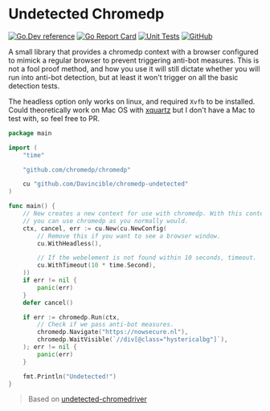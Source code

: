 # Undetected Chromedp 

[![Go.Dev reference](https://img.shields.io/badge/go.dev-reference-007d9c?logo=go&logoColor=white&style=flat-square)](https://pkg.go.dev/github.com/Davincible/chromedp-undetected?tab=doc) [![Go Report Card](https://goreportcard.com/badge/github.com/Davincible/chromedp-undetected)](https://goreportcard.com/report/github.com/Davincible/chromedp-undetected) [![Unit Tests](https://github.com/Davincible/chromedp-undetected/actions/workflows/main.yaml/badge.svg)](https://github.com/Davincible/chromedp-undetected/actions/workflows/main.yaml) [![GitHub](https://img.shields.io/github/license/Davincible/chromedp-undetected)](https://github.com/Davincible/chromedp-undetected/blob/master/LICENSE)

A small library that provides a chromedp context with a browser configured to mimick
a regular browser to prevent triggering anti-bot measures. This is not a fool proof
method, and how you use it will still dictate whether you will run into anti-bot
detection, but at least it won't trigger on all the basic detection tests.

The headless option only works on linux, and required `Xvfb` to be installed.
Could theoretically work on Mac OS with [xquartz](https://www.xquartz.org/)
but I don't have a Mac to test with, so feel free to PR.

```go
package main

import (
	"time"

	"github.com/chromedp/chromedp"

	cu "github.com/Davincible/chromedp-undetected"
)

func main() {
	// New creates a new context for use with chromedp. With this context
	// you can use chromedp as you normally would.
	ctx, cancel, err := cu.New(cu.NewConfig(
		// Remove this if you want to see a browser window.
		cu.WithHeadless(),

		// If the webelement is not found within 10 seconds, timeout.
		cu.WithTimeout(10 * time.Second),
	))
	if err != nil {
		panic(err)
	}
	defer cancel()

	if err := chromedp.Run(ctx,
		// Check if we pass anti-bot measures.
		chromedp.Navigate("https://nowsecure.nl"),
		chromedp.WaitVisible(`//div[@class="hystericalbg"]`),
	); err != nil {
		panic(err)
	}

	fmt.Println("Undetected!")
}
```

> Based on [undetected-chromedriver](https://github.com/ultrafunkamsterdam/undetected-chromedriver)

